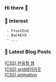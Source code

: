 
### Hi there 👋   

### 📖   Interest   
     - FrontEnd
     - BackEnd
     - ...  


### 📕 Latest Blog Posts   

<a href ="https://yeni-devnote.tistory.com/14"> [CSS] 반응형 웹 </a> <br><a href ="https://yeni-devnote.tistory.com/13"> [CSS] grid레이아웃 </a> <br><a href ="https://yeni-devnote.tistory.com/12"> [CSS] animation </a> <br>
